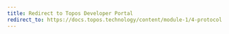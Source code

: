 ```yaml
---
title: Redirect to Topos Developer Portal
redirect_to: https://docs.topos.technology/content/module-1/4-protocol.html#universal-certification-interface-uci-
---
```


